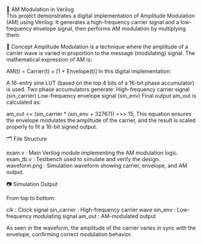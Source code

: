 📡 AM Modulation in Verilog  
This project demonstrates a digital implementation of Amplitude Modulation (AM) using Verilog. It generates a high-frequency carrier signal and a low-frequency envelope signal, then performs AM modulation by multiplying them.

🧠 Concept
Amplitude Modulation is a technique where the amplitude of a carrier wave is varied in proportion to the message (modulating) signal.
The mathematical expression of AM is:

AM(t) = Carrier(t) × [1 + Envelope(t)]
In this digital implementation:

A 16-entry sine LUT (based on the top 4 bits of a 16-bit phase accumulator) is used.
Two phase accumulators generate:
High-frequency carrier signal (sin_carrier)
Low-frequency envelope signal (sin_env)
Final output am_out is calculated as:

am_out <= (sin_carrier * (sin_env + 32767)) >>> 15;
This equation ensures the envelope modulates the amplitude of the carrier, and the result is scaled properly to fit a 16-bit signed output.

🗂️ File Structure

exam.v : Main Verilog module implementing the AM modulation logic.
exam_tb.v : Testbench used to simulate and verify the design.
waveform.png : Simulation waveform showing carrier, envelope, and AM output.

📷 Simulation Output

From top to bottom:

clk : Clock signal
sin_carrier : High-frequency carrier wave
sin_env : Low-frequency modulating signal
am_out : AM-modulated output

As seen in the waveform, the amplitude of the carrier varies in sync with the envelope, confirming correct modulation behavior.
